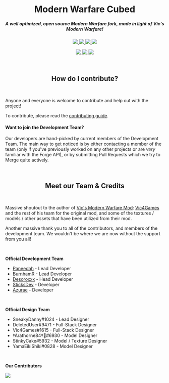 <h1 align="center">Modern Warfare Cubed</h1>

<h5 align="center">A well optimized, open source Modern Warfare fork, made in light of Vic's Modern Warfare!</h5>

<p align="center">
  <a href="https://modrinth.com/mod/modern-warfare-cubed">
    <img src="https://cdn.jsdelivr.net/npm/@intergrav/devins-badges@3/assets/cozy/available/modrinth_vector.svg">
  </a>

  <a href="https://www.curseforge.com/minecraft/mc-mods/modern-warfare-cubed">
    <img src="https://cdn.jsdelivr.net/npm/@intergrav/devins-badges@3/assets/cozy/available/curseforge_vector.svg">
  </a>
  
  <a href="https://patreon.com/ModernWarfareCubed">
    <img src="https://cdn.jsdelivr.net/npm/@intergrav/devins-badges@3/assets/cozy/donate/patreon-plural_vector.svg"/>
  </a>

  <a href="https://discord.gg/k5WPk93K7b">
    <img src="https://cdn.jsdelivr.net/npm/@intergrav/devins-badges@3/assets/cozy/social/discord-plural_vector.svg">
  </a>
</p>

<p align="center">
  <a href="https://adoptium.net/temurin/releases/?version=8">
    <img src="https://cdn.jsdelivr.net/npm/@intergrav/devins-badges@3/assets/cozy/built-with/java8_vector.svg"/>
  </a>

  <a href="https://gradle.org/">
    <img src="https://cdn.jsdelivr.net/npm/@intergrav/devins-badges@3/assets/cozy/built-with/gradle_vector.svg"/>
  </a>

  <a href="http://files.minecraftforge.net/maven/net/minecraftforge/forge/index_1.12.2.html">
    <img src="https://cdn.jsdelivr.net/npm/@intergrav/devins-badges@3/assets/cozy/supported/forge_vector.svg"/>
  </a>
</p>

<br>

<h2 align="center">How do I contribute?</h2>

<br>

Anyone and everyone is welcome to contribute and help out with the project!

To contribute, please read the [contributing guide](https://github.com/Paneedah/Modern-Warfare-Cubed/blob/master/CONTRIBUTING.md).


<h4>Want to join the Development Team?</h4>

Our developers are hand-picked by current members of the Development Team. The main way to get noticed is by either contacting a member of the team (only if you've previously worked on any other projects or are *very* familiar with the Forge API), or by submitting Pull Requests which we try to Merge quite actively.

<br>

<h2 align="center">Meet our Team & Credits</h2>

<br>

Massive shoutout to the author of [Vic's Modern Warfare Mod](https://github.com/vic4games/modern-warfare): [Vic4Games](https://github.com/vic4games) and the rest of his team for the original mod, and some of the textures / models / other assets that have been utilized from their mod.

Another massive thank you to all of the contributors, and members of the development team. We wouldn't be where we are now without the support from you all!

<br>

**Official Development Team**
- [Paneedah](https://github.com/Paneedah) - Lead Developer
- [BurnhamR](https://github.com/BurnhamR) - Lead Developer
- [Desoroxxx](https://github.com/JustDesoroxxx) - Head Developer
- [SticksDev](https://github.com/SticksDeveloper) - Developer
- [Azurae](https://github.com/azuraerae) - Developer

<br>

**Official Design Team**
- SneakyDanny#1024 - Lead Designer
- DeletedUser#9471 - Full-Stack Designer
- Vic4Games#1615 - Full-Stack Designer
- ‡Arathorne84‡🍉#6930 - Model Designer
- StinkyCake#5932 - Model / Texture Designer
- YamaEikiShiki#0828 - Model Designer
<br>

**Our Contributors**

<a href="https://github.com/Paneedah/Modern-Warfare-Cubed/graphs/contributors">
  <img src="https://contrib.rocks/image?repo=Paneedah/Modern-Warfare-Cubed"/>
</a>
